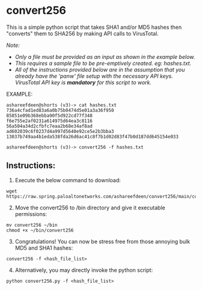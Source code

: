 # **convert256** #
This is a simple python script that takes SHA1 and/or MD5 hashes then "converts" them to SHA256 by making API calls to VirusTotal.

_Note:_
- _Only a file must be provided as an input as shown in the example below._ 
- _This requires a sample file to be pre-emptively created. eg: hashes.txt._
- _All of the instructions provided below are in the assumption that you already have the 'panw' file setup with the necessary API keys. VirusTotal API key is **mandatory** for this script to work._

EXAMPLE:
```
ashareefdeen@shorts (v3)-> cat hashes.txt
736a4cfad1ed83a6a0b75b0474d5e01a3a36f950
85851e09b368ebba90f5d922cd77f348
f6e755e2af0231a614975d64ea3c8116
56a504a34d2cfbfc7eaa2b68e34af8ad
ad602039c6f0237d4a997d5640e92ce5e2b3bba3
13037b749aa4b1eda538fda26d6ac41c8f7b1d02d83f47b0d187dd645154e033

ashareefdeen@shorts (v3)-> convert256 -f hashes.txt
```

## Instructions: ##
1. Execute the below command to download:
```
wget https://raw.spring.paloaltonetworks.com/ashareefdeen/convert256/main/convert256
```
2. Move the convert256 to /bin directory and give it executable permissions:
```
mv convert256 ~/bin
chmod +x ~/bin/convert256
```
3. Congratulations! You can now be stress free from those annoying bulk MD5 and SHA1 hashes:
```
convert256 -f <hash_file_list>
```
4. Alternatively, you may directly invoke the python script:
```
python convert256.py -f <hash_file_list>
```
